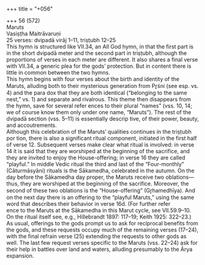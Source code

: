 +++
title = "+056"

+++
56 (572)  
Maruts  
Vasiṣṭha Maitrāvaruṇi  
25 verses: dvipadā virāj 1–11, triṣṭubh 12–25  
This hymn is structured like VII.34, an All God hymn, in that the first part is in the  short dvipadā meter and the second part in triṣṭubh, although the proportions of  verses in each meter are different. It also shares a final verse with VII.34, a generic  plea for the gods’ protection. But in content there is little in common between the  two hymns.  
This hymn begins with four verses about the birth and identity of the Maruts,  alluding both to their mysterious generation from Pr̥śni (see esp. vs. 4) and the para dox that they are both identical (“belonging to the same nest,” vs. 1) and separate  and rivalrous. This theme then disappears from the hymn, save for several refer ences to their plural “names” (vss. 10, 14; we of course know them only under one  name, “Maruts”). The rest of the dvipadā section (vss. 5–11) is essentially descrip tive, of their power, beauty, and accoutrements.  
Although this celebration of the Maruts’ qualities continues in the triṣṭubh por tion, there is also a significant ritual component, initiated in the first half of verse  12. Subsequent verses make clear what ritual is involved: in verse 14 it is said that  they are worshiped at the beginning of the sacrifice, and they are invited to enjoy  the House-offering; in verse 16 they are called “playful.” In middle Vedic ritual  the third and last of the “Four-monthly” (Cāturmāsyāni) rituals is the Sākamedha, celebrated in the autumn. On the day before the Sākamedha day proper, the  Maruts receive two oblations—thus, they are worshiped at the beginning of the  sacrifice. Moreover, the second of these two oblations is the “House-offering”  (Gr̥hamedhīya). And on the next day there is an offering to the “playful Maruts,”  using the same word that describes their behavior in verse 16d. (For further refer  
ence to the Maruts at the Sākamedha in this Marut cycle, see VII.59.9–10. On the  ritual itself see, e.g., Hillebrandt 1897: 117–19; Keith 1925: 322–23.) As usual, offerings to the gods prompt us to ask for reciprocal benefits from the  gods, and these requests occupy much of the remaining verses (17–24), with the  final refrain verse (25) extending the requests to other gods as well. The last few  request verses specific to the Maruts (vss. 22–24) ask for their help in battles over  land and waters, alluding presumably to the Ārya expansion.  